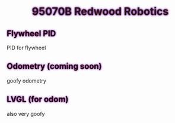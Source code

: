 <!DOCTYPE html>
<html>
<head>
<style>


div {
  font-family: "Brush Script MT", cursive;
}
h1 {
  text-align: center;
  text-shadow: 0 0 3px #ff0000, 0 0 5px #0000ff;
  color: ocean;
}
h2 {
  text-align: left;
  text-shadow: 0 0 3px #ff0340, 0 0 5px #3341ff;
  color: black;
}

p {
  letter-spacing: 1px;
}



</style>
</head>
<body>

  <div>
  <h1>95070B Redwood Robotics</h1>
  
  <h2>Flywheel PID</h2>
  <p>PID for flywheel</p>

  <h2>Odometry (coming soon)</h2>
  <p> goofy odometry</p>

  <h2>LVGL (for odom)</h2>
  <p>also very goofy</p>
  </div>

</body>
</html>


